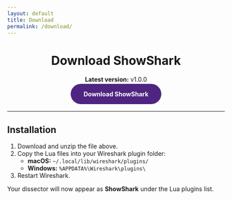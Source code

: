 ```yaml
---
layout: default
title: Download
permalink: /download/
---
```


<div style="text-align:center;">
  <h1>Download ShowShark</h1>
  <strong>Latest version:</strong> v1.0.0<br><br>
  <a href="/download" class="button" style="background-color:#4f2581; color:white; padding:15px 30px; border-radius:25px; text-decoration:none; font-weight:bold;">Download ShowShark</a>
  <br>
  <br>
</div>

---

## Installation

1. Download and unzip the file above.  
2. Copy the Lua files into your Wireshark plugin folder:
   - **macOS:** `~/.local/lib/wireshark/plugins/`
   - **Windows:** `%APPDATA%\Wireshark\plugins\`
3. Restart Wireshark.

Your dissector will now appear as **ShowShark** under the Lua plugins list.